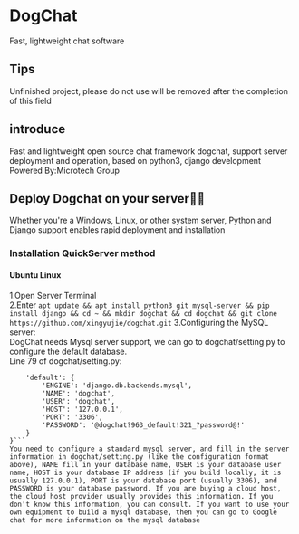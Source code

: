 # DogChat
Fast, lightweight chat software

## Tips
Unfinished project, please do not use will be removed after the completion of this field
## introduce
Fast and lightweight open source chat framework dogchat, support server deployment and operation, based on python3, django development   
Powered By:Microtech Group
## Deploy Dogchat on your server🚀🚀
Whether you're a Windows, Linux, or other system server, Python and Django support enables rapid deployment and installation  
### Installation QuickServer method
#### Ubuntu Linux
1.Open Server Terminal  
2.Enter ```apt update && apt install python3 git mysql-server && pip install django && cd ~ && mkdir dogchat && cd dogchat && git clone https://github.com/xingyujie/dogchat.git```
3.Configuring the MySQL server:  
DogChat needs Mysql server support, we can go to dogchat/setting.py to configure the default database.  
Line 79 of dogchat/setting.py:  
```DATABASES = {
    'default': {
        'ENGINE': 'django.db.backends.mysql',
        'NAME': 'dogchat',
        'USER': 'dogchat',
        'HOST': '127.0.0.1',
        'PORT': '3306',
        'PASSWORD': '@dogchat?963_default!321_?password@!'
    }
}```
You need to configure a standard mysql server, and fill in the server information in dogchat/setting.py (like the configuration format above), NAME fill in your database name, USER is your database user name, HOST is your database IP address (if you build locally, it is usually 127.0.0.1), PORT is your database port (usually 3306), and PASSWORD is your database password. If you are buying a cloud host, the cloud host provider usually provides this information. If you don't know this information, you can consult. If you want to use your own equipment to build a mysql database, then you can go to Google chat for more information on the mysql database







 

